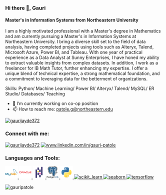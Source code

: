  ### Hi there 👋, Gauri
#### Master's in Information Systems from Northeastern University

I am a highly motivated professional with a Master's degree in Mathematics and am currently pursuing a Master's in Information Systems at Northeastern University. I bring a diverse skill set to the field of data analysis, having completed projects using tools such as Alteryx, Talend, Microsoft Azure, Power BI, and Tableau. With one year of practical experience as a Data Analyst at Sunny Enterprises, I have honed my ability to extract valuable insights from complex datasets. In addition, I work as a freelancer for IB Math Tutor, further enhancing my expertise. I offer a unique blend of technical expertise, a strong mathematical foundation, and a commitment to leveraging data for the betterment of organizations.

Skills: Python/ Machine Learning/ Power BI/ Alteryx/ Talend/ MySQL/ ER Studio/ Databases/ Teaching 

- 🔭 I’m currently working on co-op position 
- 📫 How to reach me: patole.g@northeastern.edu 


<p align="left"> <a href="https://twitter.com/gaurijayde372" target="blank"><img src="https://img.shields.io/twitter/follow/gaurijayde372?logo=twitter&style=for-the-badge" alt="gaurijayde372" /></a> </p>

<h3 align="left">Connect with me:</h3>
<p align="left">
<a href="https://twitter.com/gaurijayde372" target="blank"><img align="center" src="https://raw.githubusercontent.com/rahuldkjain/github-profile-readme-generator/master/src/images/icons/Social/twitter.svg" alt="gaurijayde372" height="30" width="40" /></a>
<a href="https://linkedin.com/in/www.linkedin.com/in/gauri-patole" target="blank"><img align="center" src="https://raw.githubusercontent.com/rahuldkjain/github-profile-readme-generator/master/src/images/icons/Social/linked-in-alt.svg" alt="www.linkedin.com/in/gauri-patole" height="30" width="40" /></a>
</p>

<h3 align="left">Languages and Tools:</h3>
<p align="left"> <a href="https://www.mysql.com/" target="_blank" rel="noreferrer"> <img src="https://raw.githubusercontent.com/devicons/devicon/master/icons/mysql/mysql-original-wordmark.svg" alt="mysql" width="40" height="40"/> </a> <a href="https://www.oracle.com/" target="_blank" rel="noreferrer"> <img src="https://raw.githubusercontent.com/devicons/devicon/master/icons/oracle/oracle-original.svg" alt="oracle" width="40" height="40"/> </a> <a href="https://pandas.pydata.org/" target="_blank" rel="noreferrer"> <img src="https://raw.githubusercontent.com/devicons/devicon/2ae2a900d2f041da66e950e4d48052658d850630/icons/pandas/pandas-original.svg" alt="pandas" width="40" height="40"/> </a> <a href="https://www.postgresql.org" target="_blank" rel="noreferrer"> <img src="https://raw.githubusercontent.com/devicons/devicon/master/icons/postgresql/postgresql-original-wordmark.svg" alt="postgresql" width="40" height="40"/> </a> <a href="https://www.python.org" target="_blank" rel="noreferrer"> <img src="https://raw.githubusercontent.com/devicons/devicon/master/icons/python/python-original.svg" alt="python" width="40" height="40"/> </a> <a href="https://scikit-learn.org/" target="_blank" rel="noreferrer"> <img src="https://upload.wikimedia.org/wikipedia/commons/0/05/Scikit_learn_logo_small.svg" alt="scikit_learn" width="40" height="40"/> </a> <a href="https://seaborn.pydata.org/" target="_blank" rel="noreferrer"> <img src="https://seaborn.pydata.org/_images/logo-mark-lightbg.svg" alt="seaborn" width="40" height="40"/> </a> <a href="https://www.tensorflow.org" target="_blank" rel="noreferrer"> <img src="https://www.vectorlogo.zone/logos/tensorflow/tensorflow-icon.svg" alt="tensorflow" width="40" height="40"/> </a> </p>

<p><img align="center" src="https://github-readme-stats.vercel.app/api/top-langs?username=gauripatole&show_icons=true&locale=en&layout=compact" alt="gauripatole" /></p>





